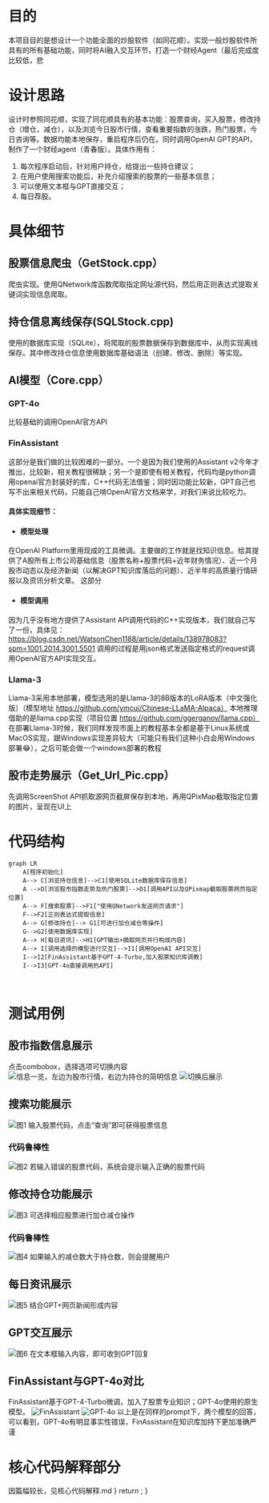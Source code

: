 

# 目的
本项目目的是想设计一个功能全面的炒股软件（如同花顺）。实现一般炒股软件所具有的所有基础功能，同时将AI融入交互环节，打造一个财经Agent（最后完成度比较低，悲
# 设计思路
设计时参照同花顺，实现了同花顺具有的基本功能：股票查询，买入股票，修改持仓（增仓，减仓），以及浏览今日股市行情，查看重要指数的涨跌，热门股票，今日咨询等。数据均能本地保存，重启程序后仍在。同时调用OpenAI GPT的API，制作了一个财经agent（青春版）。具体作用有：
1.	每次程序启动后，针对用户持仓，给提出一些持仓建议；
2.	在用户使用搜索功能后，补充介绍搜索的股票的一些基本信息；
3.	可以使用文本框与GPT直接交互；
4.	每日荐股。
# 具体细节
## 股票信息爬虫（GetStock.cpp）
爬虫实现。使用QNetwork库函数爬取指定网址源代码，然后用正则表达式提取关键词实现信息爬取。
## 持仓信息离线保存(SQLStock.cpp)
 使用的数据库实现（SQLite），将爬取的股票数据保存到数据库中，从而实现离线保存。其中修改持仓信息使用数据库基础语法（创建、修改、删除）等实现。
## AI模型（Core.cpp）
### GPT-4o
比较基础的调用OpenAI官方API
### FinAssistant
这部分是我们做的比较困难的一部分。一个是因为我们使用的Assistant v2今年才推出，比较新，相关教程很稀缺；另一个是即使有相关教程，代码均是python调用openai官方封装好的库，C++代码无法借鉴；同时因功能比较新，GPT自己也写不出来相关代码，只能自己啃OpenAI官方文档来学，对我们来说比较吃力。

#### 具体实现细节：
- #### 模型处理
在OpenAI Platform里用现成的工具微调。主要做的工作就是找知识信息。给其提供了A股所有上市公司基础信息（股票名称+股票代码+近年财务情况）、近一个月股市动态以及经济新闻（以解决GPT知识库落后的问题）、近半年的高质量行情研报以及资讯分析文章。
这部分
- #### 模型调用
因为几乎没有地方提供了Assistant API调用代码的C++实现版本，我们就自己写了一份，具体见：
https://blog.csdn.net/WatsonChen1188/article/details/138978083?spm=1001.2014.3001.5501
调用的过程是用json格式发送指定格式的request调用OpenAI官方API实现交互。

### Llama-3
Llama-3采用本地部署，模型选用的是Llama-3的8B版本的LoRA版本（中文强化版）（模型地址
https://github.com/ymcui/Chinese-LLaMA-Alpaca）
本地推理借助的是llama.cpp实现（项目位置
https://github.com/ggerganov/llama.cpp）
在部署Llama-3时候，我们同样发现市面上的教程基本全都是基于Linux系统或MacOS实现，跟Windows实现差异较大（可能只有我们这种小白会用Windows部署😂），之后可能会做一个windows部署的教程

## 股市走势展示（Get_Url_Pic.cpp）
先调用ScreenShot API抓取源网页截屏保存到本地，再用QPixMap截取指定位置的图片，呈现在UI上

# 代码结构
```mermaid
graph LR
    A[程序初始化]
    A--> C[浏览持仓信息]-->C1[使用SQLite数据库保存信息]
    A -->D[浏览股市指数走势及热门股票]-->D1[调用API以及QPixmap截取股票网页指定位置]
    A--> F[搜索股票]-->F1["使用QNetwork发送网页请求"]
    F-->F2[正则表达式提取信息]
    A--> G[修改持仓]--> G1[可进行加仓减仓等操作]
    G-->G2[使用数据库实现]
    A--> H[每日资讯]-->H1[GPT输出+摘取网页并行构成内容]
    A--> I[调用选择的模型进行交互]-->I1[调用OpenAI API交互]
    I-->I2[FinAssistant基于GPT-4-Turbo,加入股票知识库调教]
    I-->I3[GPT-4o直接调用的API]
 
   
```

# 测试用例
## 股市指数信息展示
点击combobox，选择选项可切换内容
![信息一览，左边为股市行情，右边为持仓的简明信息](https://github.com/LiaojunChen/StockAssistant/blob/main/img/pic_show.png)
![切换后展示](https://github.com/LiaojunChen/StockAssistant/blob/main/img/pic_change.png)
## 搜索功能展示
![图1](https://github.com/LiaojunChen/StockAssistant/blob/main/img/search.png)
输入股票代码，点击“查询”即可获得股票信息
### 代码鲁棒性
![图2](https://github.com/LiaojunChen/StockAssistant/blob/main/img/searchdebug.png)
若输入错误的股票代码，系统会提示输入正确的股票代码
## 修改持仓功能展示
![图3](https://github.com/LiaojunChen/StockAssistant/blob/main/img/changestock.png)
可选择相应股票进行加仓减仓操作
### 代码鲁棒性
![图4](https://github.com/LiaojunChen/StockAssistant/blob/main/img/change_debug.png)
如果输入的减仓数大于持仓数，则会提醒用户
## 每日资讯展示
![图5](https://github.com/LiaojunChen/StockAssistant/blob/main/img/news.png)
结合GPT+网页新闻形成内容
## GPT交互展示
![图6](https://github.com/LiaojunChen/StockAssistant/blob/main/img/finassistant_ouput.png)
在文本框输入内容，即可收到GPT回复
## FinAssistant与GPT-4o对比
FinAssistant基于GPT-4-Turbo微调，加入了股票专业知识；GPT-4o使用的原生模型。
![FinAssistant](https://github.com/LiaojunChen/StockAssistant/blob/main/img/finassistant_ouput.png)
![GPT-4o](https://github.com/LiaojunChen/StockAssistant/blob/main/img/4o_outpout.png)
以上是在同样的prompt下，两个模型的回答，可以看到，GPT-4o有明显事实性错误，FinAssistant在知识库加持下更加准确严谨
# 核心代码解释部分
因篇幅较长，见核心代码解释.md
}
    return ;
}
```

